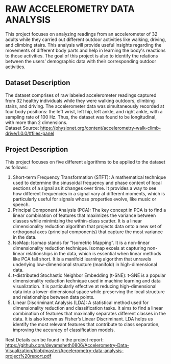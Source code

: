 # RAW ACCELEROMETRY DATA ANALYSIS
This project focuses on analyzing readings from an accelerometer of 32 adults while they carried out different outdoor activities like walking, driving, and climbing stairs. This analysis will provide useful insights regarding the movements of different body parts  and help in learning the body's reactions to those activities. The goal of this project is also to identify the relations between the users' demographic data with their corresponding outdoor activities.

## Dataset Description
The dataset comprises of raw labeled accelerometer readings captured from 32 healthy individuals while they were walking outdoors, climbing stairs, and driving. The accelerometer data was simultaneously recorded at four body positions: the left wrist, left hip, left ankle, and right ankle, with a sampling rate of 100 Hz. Thus, the dataset was found to be longitudinal, with more than 2 dimensions.  
Dataset Source: https://physionet.org/content/accelerometry-walk-climb-drive/1.0.0/#files-panel

## Project Description
This project focuses on five different algorithms to be applied to the dataset as follows:  
1. Short-term Frequency Transformation (STFT): A mathematical technique used to determine the sinusoidal frequency and phase content of local sections of a signal as it changes over time. It provides a way to see how different frequencies in a signal vary at different moments, which is particularly useful for signals whose properties evolve, like music or speech.
2. Principal Component Analysis (PCA): The key concept in PCA is to find a linear combination of features that maximizes the variance between classes while minimizing the within-class scatter. It is a linear dimensionality reduction algorithm that projects data onto a new set of orthogonal axes (principal components) that capture the most variance in the data.
3. IsoMap: Isomap stands for “Isometric Mapping”. It is a non-linear dimensionality reduction technique. Isomap excels at capturing non-linear relationships in the data, which is essential when linear methods like PCA fall short. It is a manifold learning algorithm that unravels underlying low-dimensional structure (manifold) in high-dimensional data.
4. t-distributed Stochastic Neighbor Embedding (t-SNE): t-SNE is a popular dimensionality reduction technique used in machine learning and data visualization. It is particularly effective at reducing high-dimensional data into a lower-dimensional space while preserving the local structure and relationships between data points.
5. Linear Discriminant Analysis (LDA): A statistical method used for dimensionality reduction and classification tasks. It aims to find a linear combination of features that maximally separates different classes in the data. It is also known as Fisher’s Linear Discriminant. LDA helps us identify the most relevant features that contribute to class separation, improving the accuracy of classification models.

Rest Details can be found in the project report: https://github.com/devamsheth0806/Accelerometry-Data-Visualization/blob/master/Accelerometry-data-analysis-project%20report.pdf
